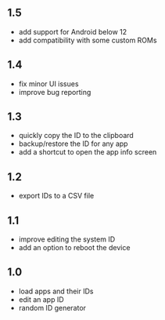## 1.5
- add support for Android below 12
- add compatibility with some custom ROMs

## 1.4
- fix minor UI issues
- improve bug reporting

## 1.3
- quickly copy the ID to the clipboard
- backup/restore the ID for any app
- add a shortcut to open the app info screen

## 1.2
- export IDs to a CSV file

## 1.1
- improve editing the system ID
- add an option to reboot the device

## 1.0 
- load apps and their IDs
- edit an app ID
- random ID generator

